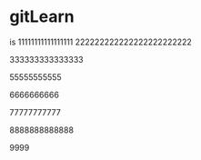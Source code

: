 # gitLearn

is 11111111111111111
222222222222222222222222


333333333333333


55555555555


6666666666

77777777777

8888888888888

9999